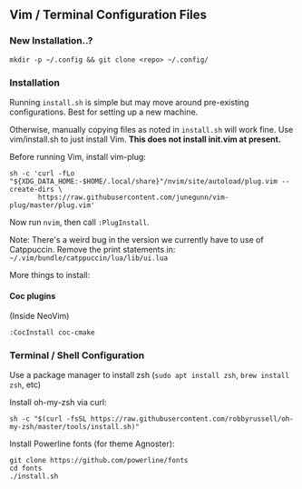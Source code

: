 ## Vim / Terminal Configuration Files

### New Installation..?

`mkdir -p ~/.config && git clone <repo> ~/.config/`

### Installation

Running `install.sh` is simple but may move around pre-existing configurations. Best for setting up a new machine.

Otherwise, manually copying files as noted in `install.sh` will work fine. Use vim/install.sh to just install Vim. **This does not install init.vim at present.**

Before running Vim, install vim-plug:

```
sh -c 'curl -fLo "${XDG_DATA_HOME:-$HOME/.local/share}"/nvim/site/autoload/plug.vim --create-dirs \
       https://raw.githubusercontent.com/junegunn/vim-plug/master/plug.vim'
```

Now run `nvim`, then call `:PlugInstall`.

Note: There's a weird bug in the version we currently have to use of Catppuccin. Remove the print statements in:
`~/.vim/bundle/catppuccin/lua/lib/ui.lua`

More things to install:

#### Coc plugins

(Inside NeoVim)
```
:CocInstall coc-cmake
```

### Terminal / Shell Configuration

Use a package manager to install zsh (`sudo apt install zsh`, `brew install zsh`, etc)

Install oh-my-zsh via curl:

`sh -c "$(curl -fsSL https://raw.githubusercontent.com/robbyrussell/oh-my-zsh/master/tools/install.sh)"`

Install Powerline fonts (for theme Agnoster):

```
git clone https://github.com/powerline/fonts
cd fonts
./install.sh
```
